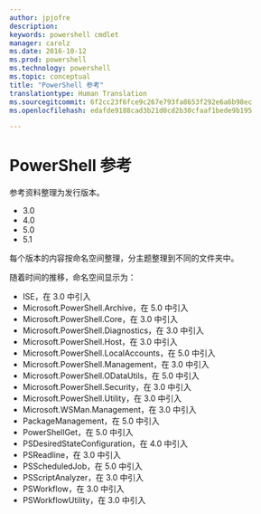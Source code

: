 ```yaml
---
author: jpjofre
description: 
keywords: powershell cmdlet
manager: carolz
ms.date: 2016-10-12
ms.prod: powershell
ms.technology: powershell
ms.topic: conceptual
title: "PowerShell 参考"
translationtype: Human Translation
ms.sourcegitcommit: 6f2cc23f6fce9c267e793fa8653f292e6a6b98ec
ms.openlocfilehash: edafde9188cad3b21d0cd2b30cfaaf1bede9b195

---
```


#  <a name="powershell-reference"></a>PowerShell 参考

参考资料整理为发行版本。

- 3.0
- 4.0
- 5.0
- 5.1

每个版本的内容按命名空间整理，分主题整理到不同的文件夹中。

随着时间的推移，命名空间显示为：

- ISE，在 3.0 中引入
- Microsoft.PowerShell.Archive，在 5.0 中引入
- Microsoft.PowerShell.Core，在 3.0 中引入
- Microsoft.PowerShell.Diagnostics，在 3.0 中引入
- Microsoft.PowerShell.Host，在 3.0 中引入
- Microsoft.PowerShell.LocalAccounts，在 5.0 中引入
- Microsoft.PowerShell.Management，在 3.0 中引入
- Microsoft.PowerShell.ODataUtils，在 5.0 中引入
- Microsoft.PowerShell.Security，在 3.0 中引入
- Microsoft.PowerShell.Utility，在 3.0 中引入
- Microsoft.WSMan.Management，在 3.0 中引入
- PackageManagement，在 5.0 中引入
- PowerShellGet，在 5.0 中引入
- PSDesiredStateConfiguration，在 4.0 中引入
- PSReadline，在 3.0 中引入
- PSScheduledJob，在 5.0 中引入
- PSScriptAnalyzer，在 3.0 中引入
- PSWorkflow，在 3.0 中引入
- PSWorkflowUtility，在 3.0 中引入




<!--HONumber=Nov16_HO3-->


